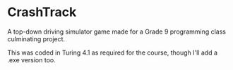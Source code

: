 # CrashTrack
A top-down driving simulator game made for a Grade 9 programming class culminating project.

This was coded in Turing 4.1 as required for the course, though I'll add a .exe version too.
